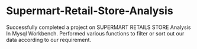 # Supermart-Retail-Store-Analysis
Successfully completed a project on SUPERMART RETAILS STORE Analysis In Mysql Workbench. Performed various functions to filter or sort out our data according to our requirement.
